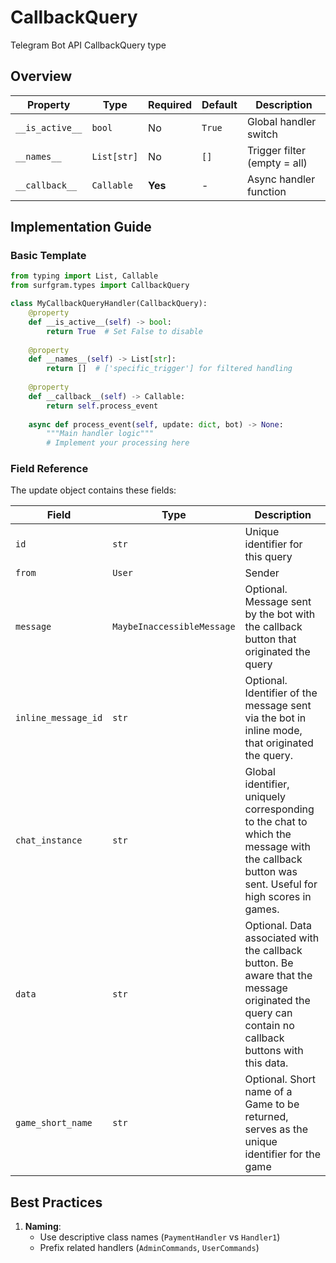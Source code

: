 # CallbackQuery

Telegram Bot API CallbackQuery type

## Overview

| Property        | Type               | Required | Default | Description                              |
|-----------------|--------------------|----------|---------|------------------------------------------|
| `__is_active__` | `bool`             | No       | `True`  | Global handler switch                   |
| `__names__`     | `List[str]`        | No       | `[]`    | Trigger filter (empty = all)            |
| `__callback__`  | `Callable`         | **Yes**  | -       | Async handler function                  |

## Implementation Guide

### Basic Template

```python
from typing import List, Callable
from surfgram.types import CallbackQuery

class MyCallbackQueryHandler(CallbackQuery):    
    @property
    def __is_active__(self) -> bool:
        return True  # Set False to disable
        
    @property
    def __names__(self) -> List[str]:
        return []  # ['specific_trigger'] for filtered handling
        
    @property
    def __callback__(self) -> Callable:
        return self.process_event
        
    async def process_event(self, update: dict, bot) -> None:
        """Main handler logic"""
        # Implement your processing here
```

### Field Reference

The update object contains these fields:

| Field          | Type              | Description                     |
|----------------|-------------------|---------------------------------|
| `id` | `str` | Unique identifier for this query |
| `from` | `User` | Sender |
| `message` | `MaybeInaccessibleMessage` | Optional. Message sent by the bot with the callback button that originated the query |
| `inline_message_id` | `str` | Optional. Identifier of the message sent via the bot in inline mode, that originated the query. |
| `chat_instance` | `str` | Global identifier, uniquely corresponding to the chat to which the message with the callback button was sent. Useful for high scores in games. |
| `data` | `str` | Optional. Data associated with the callback button. Be aware that the message originated the query can contain no callback buttons with this data. |
| `game_short_name` | `str` | Optional. Short name of a Game to be returned, serves as the unique identifier for the game |

## Best Practices

1. **Naming**: 
   - Use descriptive class names (`PaymentHandler` vs `Handler1`)
   - Prefix related handlers (`AdminCommands`, `UserCommands`)
